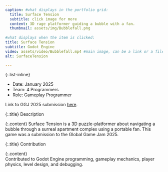 ```yaml
---
caption: #what displays in the portfolio grid:
  title: Surface Tension
  subtitle: click image for more
  content: 3D rage platformer guiding a bubble with a fan.
  thumbnail: assets/img/Bubblefall.png
  
#what displays when the item is clicked:
title: Surface Tension
subtitle: Godot Engine
video: assets/video/Bubblefall.mp4 #main image, can be a link or a file in assets/img/portfolio
alt: SurfaceTension

---
```

{:.list-inline} 
  - Date: January 2025
  - Team: 4 Programmers
  - Role: Gameplay Programmer

  Link to GGJ 2025 submission [here](https://globalgamejam.org/games/2025/surface-tension-7).  

  {:.title}
  Description  

  {:.content}
  Surface Tension is a 3D puzzle-platformer about navigating a bubble through a surreal apartment complex using a portable fan. This game was a submission to the Global Game Jam 2025.

  {:.title}
  Contribution  

  {:.content}    
  Contributed to Godot Engine programming, gameplay mechanics, player physics, level design, and debugging.  
